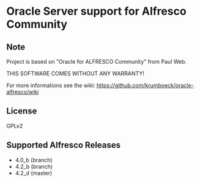Oracle Server support for Alfresco Community
============================================

Note
----
Project is based on "Oracle for ALFRESCO Community" from Paul Web.

THIS SOFTWARE COMES WITHOUT ANY WARRANTY!

For more informations see the wiki: https://github.com/krumboeck/oracle-alfresco/wiki


License
-------
GPLv2


Supported Alfresco Releases
---------------------------
* 4.0_b (branch)
* 4.2_b (branch)
* 4.2_d (master)

